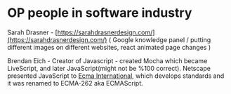 # OP people in software industry

Sarah Drasner - [https://sarahdrasnerdesign.com/](https://sarahdrasnerdesign.com/) \( Google knowledge panel / putting different images on different websites, react animated page changes \)

Brendan Eich - Creator of Javascript - created Mocha which became LiveScript, and later JavaScript\(might not be %100 correct\). Netscape presented JavaScript to [Ecma International](http://www.ecma-international.org/), which develops standards and it was renamed to ECMA-262 aka ECMAScript.

